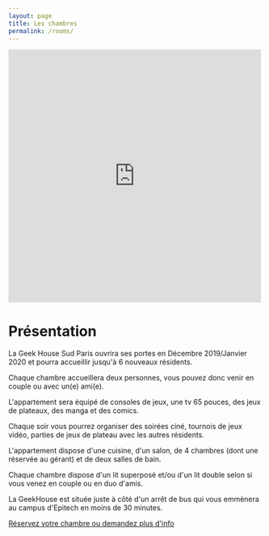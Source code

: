```yaml
---
layout: page
title: Les chambres
permalink: /rooms/
---
```


<div style="max-width: 500px;max-height:500px">
  <div style="position:relative;padding-top:100%;">
    <iframe src="https://www.youtube.com/embed/kMc9YeWu29E" frameborder="0" allow="accelerometer; autoplay; encrypted-media; gyroscope; picture-in-picture" allowfullscreen
      style="position:absolute;top:0;left:0;width:100%;height:100%;"></iframe>
  </div>
</div>

# Présentation

La Geek House Sud Paris ouvrira ses portes en Décembre 2019/Janvier 2020 et pourra accueillir jusqu'à 6 nouveaux résidents.

Chaque chambre accueillera deux personnes, vous pouvez donc venir en couple ou avec un(e) ami(e).

L'appartement sera équipé de consoles de jeux, une tv 65 pouces, des jeux de plateaux, des manga et des comics.

Chaque soir vous pourrez organiser des soirées ciné, tournois de jeux vidéo, parties de jeux de plateau avec les autres résidents.

L'appartement dispose d'une cuisine, d'un salon, de 4 chambres (dont une réservée au gérant) et de deux salles de bain.

Chaque chambre dispose d'un lit superposé et/ou d'un lit double selon si vous venez en couple ou en duo d'amis.

La GeekHouse est située juste à côté d'un arrêt de bus qui vous emmènera au campus d'Epitech en moins de 30 minutes.

[Réservez votre chambre ou demandez plus d'info](/home/contact)
